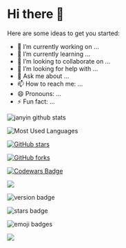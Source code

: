 # Hi there 👋

Here are some ideas to get you started:

- 🔭 I’m currently working on ...
- 🌱 I’m currently learning ...
- 👯 I’m looking to collaborate on ...
- 🤔 I’m looking for help with ...
- 💬 Ask me about ...
- 📫 How to reach me: ...
- 😄 Pronouns: ...
- ⚡ Fun fact: ...

![janyin github stats](https://github-readme-stats.vercel.app/api?username=janyin&show_icons=true)

![Most Used Languages](https://github-readme-stats.vercel.app/api/top-langs/?username=janyin)

[![GitHub stars](https://img.shields.io/github/stars/janyin/cdn.svg?style=social)](https://github.com/janyin/janyin/stargazers)

[![GitHub forks](https://img.shields.io/github/forks/janyin/cdn.svg?style=social)](https://github.com/janyin/janyin/network/members)

[![Codewars Badge](https://www.codewars.com/users/janyin/badges/micro)](https://www.codewars.com/users/janyin)


![](https://img.shields.io/badge/coverage-100%25-brightgreen)

![version badge](https://img.shields.io/badge/version-1.1.1-brightgreen)

![stars badge](https://img.shields.io/badge/stars-★★★★★-brightgreen)

<!-- ★★★★★ -->

![emoji badges](https://img.shields.io/badge/👻✅🎉🔥🎯🕵💻🌈🚀-emoji_badges-brightgreen)


<!--
**janyin/janyin** is a ✨ _special_ ✨ repository because its `README.md` (this file) appears on your GitHub profile.

Here are some ideas to get you started:

- 🔭 I’m currently working on ...
- 🌱 I’m currently learning ...
- 👯 I’m looking to collaborate on ...
- 🤔 I’m looking for help with ...
- 💬 Ask me about ...
- 📫 How to reach me: ...
- 😄 Pronouns: ...
- ⚡ Fun fact: ...
-->

![](https://visitor-badge.glitch.me/badge?page_id=janyin)
